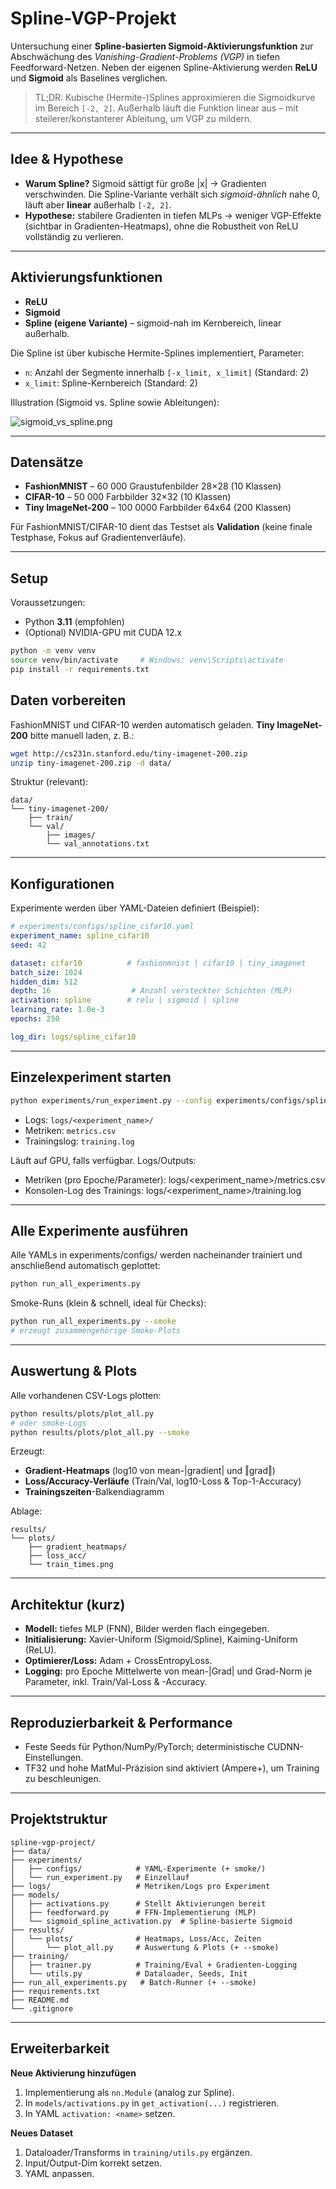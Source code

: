 # Spline-VGP-Projekt

Untersuchung einer **Spline-basierten Sigmoid-Aktivierungsfunktion** zur Abschwächung des *Vanishing-Gradient-Problems (VGP)* in tiefen Feedforward-Netzen. Neben der eigenen Spline-Aktivierung werden **ReLU** und **Sigmoid** als Baselines verglichen.

> TL;DR: Kubische (Hermite-)Splines approximieren die Sigmoidkurve im Bereich `[-2, 2]`. Außerhalb läuft die Funktion linear aus – mit steilerer/konstanterer Ableitung, um VGP zu mildern.

---

## Idee & Hypothese

- **Warum Spline?** Sigmoid sättigt für große |x| → Gradienten verschwinden. Die Spline-Variante verhält sich *sigmoid-ähnlich* nahe 0, läuft aber **linear** außerhalb `[-2, 2]`.  
- **Hypothese:** stabilere Gradienten in tiefen MLPs → weniger VGP-Effekte (sichtbar in Gradienten-Heatmaps), ohne die Robustheit von ReLU vollständig zu verlieren.

---

## Aktivierungsfunktionen

- **ReLU**  
- **Sigmoid**
- **Spline (eigene Variante)** – sigmoid-nah im Kernbereich, linear außerhalb.

Die Spline ist über kubische Hermite-Splines implementiert, Parameter:
- `n`: Anzahl der Segmente innerhalb `[-x_limit, x_limit]` (Standard: 2)  
- `x_limit`: Spline-Kernbereich (Standard: 2)

Illustration (Sigmoid vs. Spline sowie Ableitungen):

![sigmoid_vs_spline.png](spline_vs_sigmoid.png)

---

## Datensätze

- **FashionMNIST** – 60 000 Graustufenbilder 28×28 (10 Klassen)  
- **CIFAR-10** – 50 000 Farbbilder 32×32 (10 Klassen)  
- **Tiny ImageNet-200** – 100 0000 Farbbilder 64x64 (200 Klassen)

Für FashionMNIST/CIFAR-10 dient das Testset als **Validation** (keine finale Testphase, Fokus auf Gradientenverläufe).

---

## Setup

Voraussetzungen:
- Python **3.11** (empfohlen)
- (Optional) NVIDIA-GPU mit CUDA 12.x

```bash
python -m venv venv
source venv/bin/activate     # Windows: venv\Scripts\activate
pip install -r requirements.txt
```

## Daten vorbereiten

FashionMNIST und CIFAR-10 werden automatisch geladen.
**Tiny ImageNet-200** bitte manuell laden, z. B.:

```bash
wget http://cs231n.stanford.edu/tiny-imagenet-200.zip
unzip tiny-imagenet-200.zip -d data/
```

Struktur (relevant):

```text
data/
└── tiny-imagenet-200/
    ├── train/
    └── val/
        ├── images/
        └── val_annotations.txt
```

---

## Konfigurationen

Experimente werden über YAML-Dateien definiert (Beispiel):

```yaml
# experiments/configs/spline_cifar10.yaml
experiment_name: spline_cifar10
seed: 42

dataset: cifar10          # fashionmnist | cifar10 | tiny_imagenet
batch_size: 1024
hidden_dim: 512
depth: 16                  # Anzahl versteckter Schichten (MLP)
activation: spline        # relu | sigmoid | spline
learning_rate: 1.0e-3
epochs: 250

log_dir: logs/spline_cifar10
```

---

## Einzelexperiment starten

```bash
python experiments/run_experiment.py --config experiments/configs/spline_cifar10.yaml
```
- Logs: `logs/<experiment_name>/`
- Metriken: `metrics.csv`
- Trainingslog: `training.log`

Läuft auf GPU, falls verfügbar. Logs/Outputs:

- Metriken (pro Epoche/Parameter): logs/<experiment_name>/metrics.csv
- Konsolen-Log des Trainings: logs/<experiment_name>/training.log

---

## Alle Experimente ausführen

Alle YAMLs in experiments/configs/ werden nacheinander trainiert und anschließend automatisch geplottet:

```bash
python run_all_experiments.py
```

Smoke-Runs (klein & schnell, ideal für Checks):

```bash
python run_all_experiments.py --smoke
# erzeugt zusammengehörige Smoke-Plots
```

---

## Auswertung & Plots

Alle vorhandenen CSV-Logs plotten:

```bash
python results/plots/plot_all.py
# oder smoke-Logs
python results/plots/plot_all.py --smoke
```

Erzeugt:

- **Gradient-Heatmaps** (log10 von mean-|gradient| und ‖grad‖)
- **Loss/Accuracy-Verläufe** (Train/Val, log10-Loss & Top-1-Accuracy)
- **Trainingszeiten**-Balkendiagramm

Ablage:
```text
results/
└── plots/
    ├── gradient_heatmaps/
    ├── loss_acc/
    └── train_times.png
```

---

## Architektur (kurz)

- **Modell:** tiefes MLP (FNN), Bilder werden flach eingegeben.
- **Initialisierung:** Xavier-Uniform (Sigmoid/Spline), Kaiming-Uniform (ReLU).
- **Optimierer/Loss:** Adam + CrossEntropyLoss.
- **Logging:** pro Epoche Mittelwerte von mean-|Grad| und Grad-Norm je Parameter, inkl. Train/Val-Loss & -Accuracy.

---

## Reproduzierbarkeit & Performance

- Feste Seeds für Python/NumPy/PyTorch; deterministische CUDNN-Einstellungen.
- TF32 und hohe MatMul-Präzision sind aktiviert (Ampere+), um Training zu beschleunigen.

---

## Projektstruktur

```text
spline-vgp-project/
├── data/
├── experiments/
│   ├── configs/            # YAML-Experimente (+ smoke/)
│   └── run_experiment.py   # Einzellauf
├── logs/                   # Metriken/Logs pro Experiment
├── models/
│   ├── activations.py      # Stellt Aktivierungen bereit
│   ├── feedforward.py      # FFN-Implementierung (MLP)
│   └── sigmoid_spline_activation.py  # Spline-basierte Sigmoid
├── results/
│   └── plots/              # Heatmaps, Loss/Acc, Zeiten
│       └── plot_all.py     # Auswertung & Plots (+ --smoke)
├── training/
│   ├── trainer.py          # Training/Eval + Gradienten-Logging
│   └── utils.py            # Dataloader, Seeds, Init
├── run_all_experiments.py   # Batch-Runner (+ --smoke)
├── requirements.txt
├── README.md
└── .gitignore
```

---

## Erweiterbarkeit

**Neue Aktivierung hinzufügen**

1. Implementierung als ``nn.Module`` (analog zur Spline).
2. In ``models/activations.py`` in ``get_activation(...)`` registrieren.
3. In YAML ``activation: <name>`` setzen.

**Neues Dataset**

1. Dataloader/Transforms in ``training/utils.py`` ergänzen.
2. Input/Output-Dim korrekt setzen.
3. YAML anpassen.
